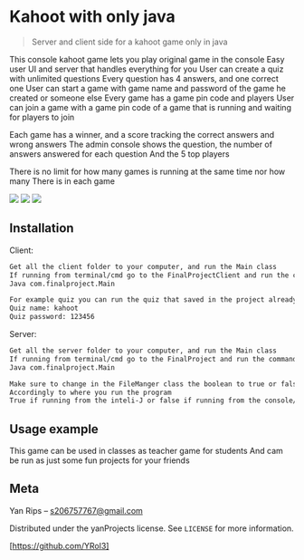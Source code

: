 # Kahoot with only java
> Server and client side for a kahoot game only in java

This console kahoot game lets you play original game in the console
Easy user UI and server that handles everything for you
User can create a quiz with unlimited questions
Every question has 4 answers, and one correct one
User can start a game with game name and password of the game he created or someone else
Every game has a game pin code and players
User can join a game with a game pin code of a game that is running and waiting for players to join

Each game has a winner, and a score tracking the correct answers and wrong answers
The admin console shows the question, the number of answers answered for each question
And the 5 top players

There is no limit for how many games is running at the same time nor how many 
There is in each game

<img src="https://i.imgur.com/Oi3UWkF.png"/>
<img src="https://i.imgur.com/ijZDDcw.png"/>
<img src="https://i.imgur.com/iplkjIQ.png"/>

## Installation

Client:

```sh
Get all the client folder to your computer, and run the Main class
If running from terminal/cmd go to the FinalProjectClient and run the command
Java com.finalproject.Main

For example quiz you can run the quiz that saved in the project already
Quiz name: kahoot
Quiz password: 123456
```
Server:

```sh
Get all the server folder to your computer, and run the Main class
If running from terminal/cmd go to the FinalProject and run the command
Java com.finalproject.Main

Make sure to change in the FileManger class the boolean to true or false 
Accordingly to where you run the program
True if running from the inteli-J or false if running from the console/terminal
```


## Usage example

This game can be used in classes as teacher game for students
And cam be run as just some fun projects for your friends



## Meta

Yan Rips – s206757767@gmail.com

Distributed under the yanProjects license. See ``LICENSE`` for more information.

[https://github.com/YRol3]
